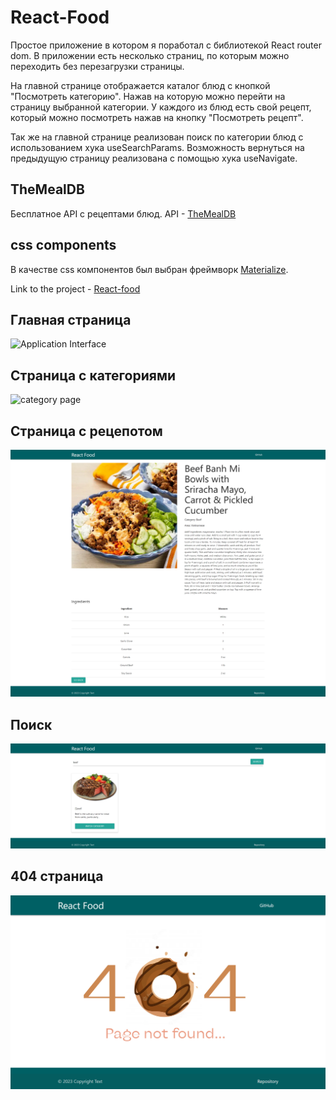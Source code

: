 # React-Food

Простое приложение в котором я поработал с библиотекой React router dom. 
В приложении есть несколько страниц, по которым можно переходить без перезагрузки страницы.

На главной странице отображается каталог блюд с кнопкой "Посмотреть категорию".
Нажав на которую можно перейти на страницу выбранной категории. 
У каждого из блюд есть свой рецепт, который можно посмотреть нажав на кнопку "Посмотреть рецепт".

Так же на главной странице реализован поиск по категории блюд с использованием хука useSearchParams.
Возможность вернуться на предыдущую страницу реализована с помощью хука useNavigate.

## TheMealDB

Бесплатное API с рецептами блюд.
API - [TheMealDB](https://www.themealdb.com/api.php)

## css components

В качестве css компонентов был выбран фреймворк [Materialize](https://materializecss.com/).

Link to the project - [React-food](https://REBORNOFF.github.io/react-food-practice)

## Главная страница

![Application Interface](./src/assets/images/main-page.png)

## Страница с категориями

![category page](./src/assets/images/category-page.png)

## Страница с рецепотом

![recipe page](./src/assets/images/recipe-page.png)

## Поиск

![search](./src/assets/images/search.png)

## 404 страница

![404 page](./src/assets/images/404-page.png)
